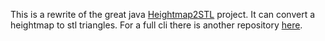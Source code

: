This is a rewrite of the great java [Heightmap2STL](https://sourceforge.net/projects/heightmap2stl/) project.
It can convert a heightmap to stl triangles.
For a full cli there is another repository [here](https://github.com/DK99/heightmap_to_stl_cli).